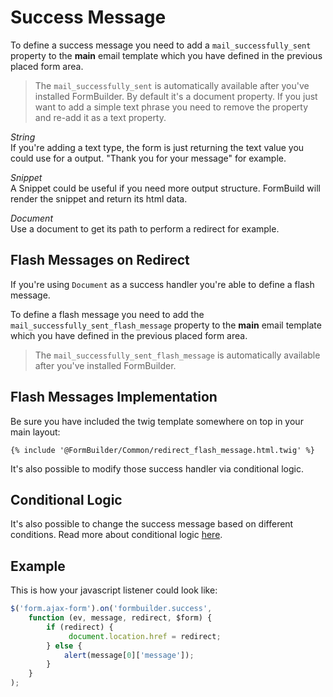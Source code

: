 # Success Message

To define a success message you need to add a `mail_successfully_sent` property to the **main** email template 
which you have defined in the previous placed form area.

> The `mail_successfully_sent` is automatically available after you've installed FormBuilder.
> By default it's a document property. If you just want to add a simple text phrase 
> you need to remove the property and re-add it as a text property.

*String*  
If you're adding a text type, the form is just returning the text value you could use for a output.
"Thank you for your message" for example.

*Snippet*  
A Snippet could be useful if you need more output structure. FormBuild will render the snippet and return its html data.

*Document*  
Use a document to get its path to perform a redirect for example.

## Flash Messages on Redirect
If you're using `Document` as a success handler you're able to define a flash message. 

To define a flash message you need to add the `mail_successfully_sent_flash_message` property to the **main** email template
which you have defined in the previous placed form area.

> The `mail_successfully_sent_flash_message` is automatically available after you've installed FormBuilder.

## Flash Messages Implementation
Be sure you have included the twig template somewhere on top in your main layout:

```twig
{% include '@FormBuilder/Common/redirect_flash_message.html.twig' %}
```

It's also possible to modify those success handler via conditional logic.

## Conditional Logic
It's also possible to change the success message based on different conditions. 
Read more about conditional logic [here](81_ConditionalLogic.md).

## Example
This is how your javascript listener could look like:

```javascript
$('form.ajax-form').on('formbuilder.success', 
    function (ev, message, redirect, $form) {
        if (redirect) {
             document.location.href = redirect;
        } else {
            alert(message[0]['message']);
        }
    }
);
```